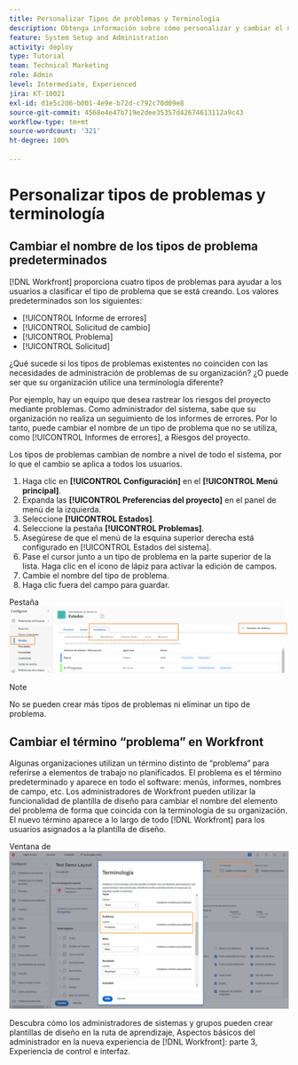 ```yaml
---
title: Personalizar Tipos de problemas y Terminología
description: Obtenga información sobre cómo personalizar y cambiar el nombre de los cuatro tipos de problemas predeterminados para adaptarlos a las necesidades de su organización.
feature: System Setup and Administration
activity: deploy
type: Tutorial
team: Technical Marketing
role: Admin
level: Intermediate, Experienced
jira: KT-10021
exl-id: d1e5c2d6-b001-4e9e-b72d-c792c70d09e8
source-git-commit: 4568e4e47b719e2dee35357d42674613112a9c43
workflow-type: tm+mt
source-wordcount: '321'
ht-degree: 100%

---
```


# Personalizar tipos de problemas y terminología

## Cambiar el nombre de los tipos de problema predeterminados

[!DNL Workfront] proporciona cuatro tipos de problemas para ayudar a los usuarios a clasificar el tipo de problema que se está creando. Los valores predeterminados son los siguientes:

* [!UICONTROL Informe de errores]
* [!UICONTROL Solicitud de cambio]
* [!UICONTROL Problema]
* [!UICONTROL Solicitud]

¿Qué sucede si los tipos de problemas existentes no coinciden con las necesidades de administración de problemas de su organización? ¿O puede ser que su organización utilice una terminología diferente?

Por ejemplo, hay un equipo que desea rastrear los riesgos del proyecto mediante problemas. Como administrador del sistema, sabe que su organización no realiza un seguimiento de los informes de errores. Por lo tanto, puede cambiar el nombre de un tipo de problema que no se utiliza, como [!UICONTROL Informes de errores], a Riesgos del proyecto.

Los tipos de problemas cambian de nombre a nivel de todo el sistema, por lo que el cambio se aplica a todos los usuarios.

1. Haga clic en **[!UICONTROL Configuración]** en el **[!UICONTROL Menú principal]**.
1. Expanda las **[!UICONTROL Preferencias del proyecto]** en el panel de menú de la izquierda.
1. Seleccione **[!UICONTROL Estados]**.
1. Seleccione la pestaña **[!UICONTROL Problemas]**.
1. Asegúrese de que el menú de la esquina superior derecha está configurado en [!UICONTROL Estados del sistema].
1. Pase el cursor junto a un tipo de problema en la parte superior de la lista. Haga clic en el icono de lápiz para activar la edición de campos.
1. Cambie el nombre del tipo de problema.
1. Haga clic fuera del campo para guardar.

Pestaña ![[!UICONTROL Problemas] de la página [!UICONTROL Estados] en [!UICONTROL Configuración]](assets/admin-fund-issue-types.png)

>[!NOTE]
>
>No se pueden crear más tipos de problemas ni eliminar un tipo de problema.

<!--
learn more URLs
Customize default issue types
-->

## Cambiar el término “problema” en Workfront

Algunas organizaciones utilizan un término distinto de “problema” para referirse a elementos de trabajo no planificados. El problema es el término predeterminado y aparece en todo el software: menús, informes, nombres de campo, etc.
Los administradores de Workfront pueden utilizar la funcionalidad de plantilla de diseño para cambiar el nombre del elemento del problema de forma que coincida con la terminología de su organización. El nuevo término aparece a lo largo de todo [!DNL Workfront] para los usuarios asignados a la plantilla de diseño.

Ventana de ![[!UICONTROL Terminología] con [!UICONTROL Problema] resaltado](assets/admin-fund-issue-custom-terminology.png)

<!--
paragraph below needs a hyperlink
-->

Descubra cómo los administradores de sistemas y grupos pueden crear plantillas de diseño en la ruta de aprendizaje, Aspectos básicos del administrador en la nueva experiencia de [!DNL Workfront]: parte 3, Experiencia de control e interfaz.

<!--
learn more URLs
Create and manage layout templates
-->
